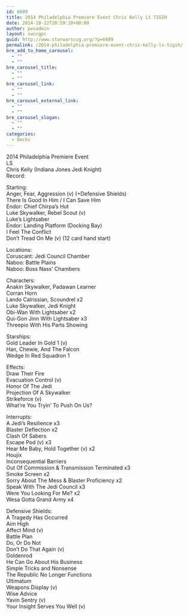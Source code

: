 ```yaml
---
id: 6609
title: 2014 Philadelphia Premiere Event Chris Kelly LS TIGIH
date: 2014-10-22T20:59:10+00:00
author: pwsadmin
layout: swccgpc
guid: http://www.starwarsccg.org/?p=6609
permalink: /2014-philadelphia-premiere-event-chris-kelly-ls-tigih/
bre_add_to_home_carousel:
  - ""
  - ""
bre_carousel_title:
  - ""
  - ""
bre_carousel_link:
  - ""
  - ""
bre_carousel_external_link:
  - ""
  - ""
bre_carousel_slogan:
  - ""
  - ""
categories:
  - Decks
---
```

2014 Philadelphia Premiere Event  
LS  
Chris Kelly (Indiana Jones Jedi Knight)  
Record:

Starting:  
Anger, Fear, Aggression (v) (+Defensive Shields)  
There Is Good In Him / I Can Save Him  
Endor: Chief Chirpa&#8217;s Hut  
Luke Skywalker, Rebel Scout (v)  
Luke&#8217;s Lightsaber  
Endor: Landing Platform (Docking Bay)  
I Feel The Conflict  
Don&#8217;t Tread On Me (v) (12 card hand start)

Locations:  
Coruscant: Jedi Council Chamber  
Naboo: Battle Plains  
Naboo: Boss Nass&#8217; Chambers

Characters:  
Anakin Skywalker, Padawan Learner  
Corran Horn  
Lando Calrissian, Scoundrel x2  
Luke Skywalker, Jedi Knight  
Obi-Wan With Lightsaber x2  
Qui-Gon Jinn With Lightsaber x3  
Threepio With His Parts Showing

Starships:  
Gold Leader In Gold 1 (v)  
Han, Chewie, And The Falcon  
Wedge In Red Squadron 1

Effects:  
Draw Their Fire  
Evacuation Control (v)  
Honor Of The Jedi  
Projection Of A Skywalker  
Strikeforce (v)  
What&#8217;re You Tryin&#8217; To Push On Us?

Interrupts:  
A Jedi&#8217;s Resilience x3  
Blaster Deflection x2  
Clash Of Sabers  
Escape Pod (v) x3  
Hear Me Baby, Hold Together (v) x2  
Houjix  
Inconsequential Barriers  
Out Of Commission & Transmission Terminated x3  
Smoke Screen x2  
Sorry About The Mess & Blaster Proficiency x2  
Speak With The Jedi Council x3  
Were You Looking For Me? x2  
Wesa Gotta Grand Army x4

Defensive Shields:  
A Tragedy Has Occurred  
Aim High  
Affect Mind (v)  
Battle Plan  
Do, Or Do Not  
Don&#8217;t Do That Again (v)  
Goldenrod  
He Can Go About His Business  
Simple Tricks and Nonsense  
The Republic No Longer Functions  
Ultimatum  
Weapons Display (v)  
Wise Advice  
Yavin Sentry (v)  
Your Insight Serves You Well (v)
